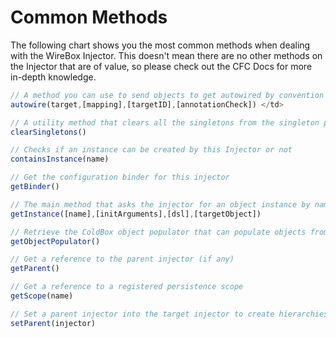 # Common Methods

The following chart shows you the most common methods when dealing with the WireBox Injector. This doesn't mean there are no other methods on the Injector that are of value, so please check out the CFC Docs for more in-depth knowledge.

```javascript
// A method you can use to send objects to get autowired by convention or mapping lookups
autowire(target,[mapping],[targetID],[annotationCheck]) </td>

// A utility method that clears all the singletons from the singleton persistence scope. Great to do in development.
clearSingletons()

// Checks if an instance can be created by this Injector or not
containsInstance(name)

// Get the configuration binder for this injector
getBinder()

// The main method that asks the injector for an object instance by name or by autowire DSL string.
getInstance([name],[initArguments],[dsl],[targetObject])

// Retrieve the ColdBox object populator that can populate objects from JSON, XML, structures and much more.
getObjectPopulator()

// Get a reference to the parent injector (if any)
getParent()

// Get a reference to a registered persistence scope
getScope(name)

// Set a parent injector into the target injector to create hierarchies
setParent(injector)
```
